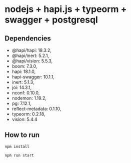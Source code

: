 # nodejs + hapi.js + typeorm + swagger + postgresql

## Dependencies

- @hapi/hapi: 18.3.2,
- @hapi/inert: 5.2.1,
- @hapi/vision: 5.5.3,
- boom: 7.3.0,
- hapi: 18.1.0,
- hapi-swagger: 10.1.1,
- inert: 5.1.3,
- joi: 14.3.1,
- nconf: 0.10.0,
- nodemon: 1.19.2,
- pg: 7.12.1,
- reflect-metadata: 0.1.10,
- typeorm: 0.2.18,
- vision: 5.4.4

## How to run

```shell
npm install
```

```shell
npm run start
```
